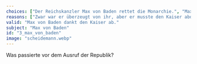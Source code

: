 ```yaml
---
choices: ["Der Reichskanzler Max von Baden rettet die Monarchie.", "Max von Baden dankt den Kaiser ab.", "Max von Baden stürzt den Kaiser und lässt sich zum Kaiser ernennen."]
reasons: ["Zwar war er überzeugt von ihr, aber er musste den Kaiser abdanken.", "Die USA bat darum, damit man einen Waffenstillstand mit ihnen schließen konnte.", "Einen Sturz wollte er definitiv nicht. Er konnte aber Vertreter des Kaisers (Reichsverweser) werden, dies wollte er jedoch nicht."]
valid: "Max von Baden dankt den Kaiser ab."
subject: "Max von Baden"
id: "3_max_von_baden"
image: "scheidemann.webp"
---
```

Was passierte vor dem Ausruf der Republik?